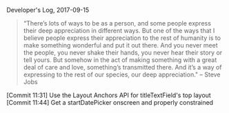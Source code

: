 Developer's Log, 2017-09-15

> “There’s lots of ways to be as a person, and some people express their deep appreciation in different ways. But one of the ways that I believe people express their appreciation to the rest of humanity is to make something wonderful and put it out there. And you never meet the people, you never shake their hands, you never hear their story or tell yours. But somehow in the act of making something with a great deal of care and love, something’s transmitted there. And it’s a way of expressing to the rest of our species, our deep appreciation." – Steve Jobs

[Commit 11:31]    Use the Layout Anchors API for titleTextField's top layout
[Commit 11:44]    Get a startDatePicker onscreen and properly constrained
